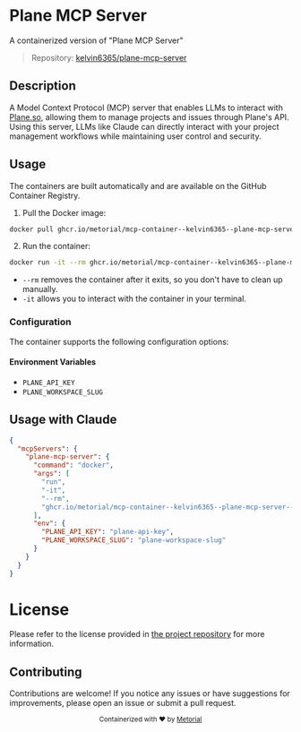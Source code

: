 
# Plane MCP Server

A containerized version of "Plane MCP Server"

> Repository: [kelvin6365/plane-mcp-server](https://github.com/kelvin6365/plane-mcp-server)

## Description

A Model Context Protocol (MCP) server that enables LLMs to interact with [Plane.so](https://plane.so), allowing them to manage projects and issues through Plane's API. Using this server, LLMs like Claude can directly interact with your project management workflows while maintaining user control and security.


## Usage

The containers are built automatically and are available on the GitHub Container Registry.

1. Pull the Docker image:

```bash
docker pull ghcr.io/metorial/mcp-container--kelvin6365--plane-mcp-server--plane-mcp-server
```

2. Run the container:

```bash
docker run -it --rm ghcr.io/metorial/mcp-container--kelvin6365--plane-mcp-server--plane-mcp-server 
```

- `--rm` removes the container after it exits, so you don't have to clean up manually.
- `-it` allows you to interact with the container in your terminal.


### Configuration

The container supports the following configuration options:




#### Environment Variables

- `PLANE_API_KEY`
- `PLANE_WORKSPACE_SLUG`




## Usage with Claude

```json
{
  "mcpServers": {
    "plane-mcp-server": {
      "command": "docker",
      "args": [
        "run",
        "-it",
        "--rm",
        "ghcr.io/metorial/mcp-container--kelvin6365--plane-mcp-server--plane-mcp-server"
      ],
      "env": {
        "PLANE_API_KEY": "plane-api-key",
        "PLANE_WORKSPACE_SLUG": "plane-workspace-slug"
      }
    }
  }
}
```

# License

Please refer to the license provided in [the project repository](https://github.com/kelvin6365/plane-mcp-server) for more information.

## Contributing

Contributions are welcome! If you notice any issues or have suggestions for improvements, please open an issue or submit a pull request.

<div align="center">
  <sub>Containerized with ❤️ by <a href="https://metorial.com">Metorial</a></sub>
</div>
  